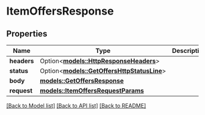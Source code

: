 # ItemOffersResponse

## Properties

Name | Type | Description | Notes
------------ | ------------- | ------------- | -------------
**headers** | Option<[**models::HttpResponseHeaders**](HttpResponseHeaders.md)> |  | [optional]
**status** | Option<[**models::GetOffersHttpStatusLine**](GetOffersHttpStatusLine.md)> |  | [optional]
**body** | [**models::GetOffersResponse**](GetOffersResponse.md) |  | 
**request** | [**models::ItemOffersRequestParams**](ItemOffersRequestParams.md) |  | 

[[Back to Model list]](../README.md#documentation-for-models) [[Back to API list]](../README.md#documentation-for-api-endpoints) [[Back to README]](../README.md)


